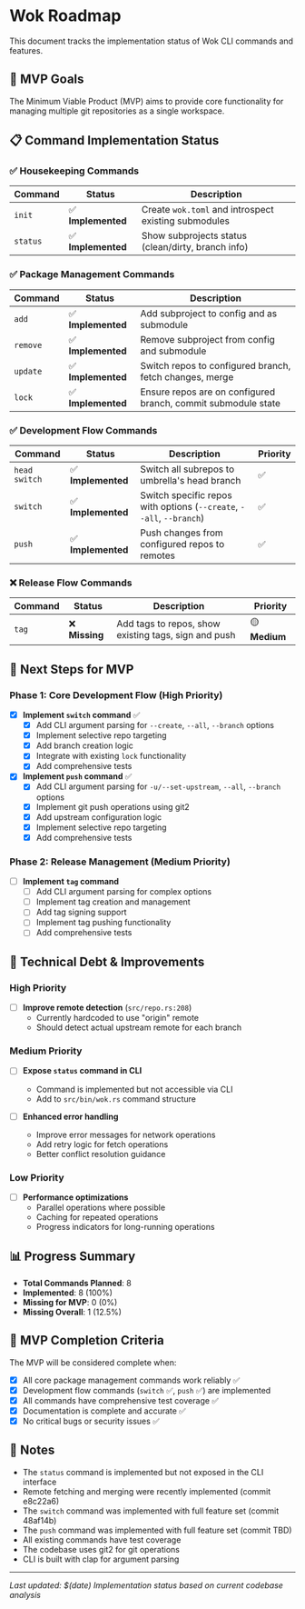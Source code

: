 # Wok Roadmap

This document tracks the implementation status of Wok CLI commands and features.

## 🎯 MVP Goals

The Minimum Viable Product (MVP) aims to provide core functionality for managing multiple git repositories as a single workspace.

## 📋 Command Implementation Status

### ✅ Housekeeping Commands

| Command | Status | Description |
|---------|--------|-------------|
| `init` | ✅ **Implemented** | Create `wok.toml` and introspect existing submodules |
| `status` | ✅ **Implemented** | Show subprojects status (clean/dirty, branch info) |

### ✅ Package Management Commands

| Command | Status | Description |
|---------|--------|-------------|
| `add` | ✅ **Implemented** | Add subproject to config and as submodule |
| `remove` | ✅ **Implemented** | Remove subproject from config and submodule |
| `update` | ✅ **Implemented** | Switch repos to configured branch, fetch changes, merge |
| `lock` | ✅ **Implemented** | Ensure repos are on configured branch, commit submodule state |

### ✅ Development Flow Commands

| Command | Status | Description | Priority |
|---------|--------|-------------|----------|
| `head switch` | ✅ **Implemented** | Switch all subrepos to umbrella's head branch | ✅ |
| `switch` | ✅ **Implemented** | Switch specific repos with options (`--create`, `--all`, `--branch`) | ✅ |
| `push` | ✅ **Implemented** | Push changes from configured repos to remotes | ✅ |

### ❌ Release Flow Commands

| Command | Status | Description | Priority |
|---------|--------|-------------|----------|
| `tag` | ❌ **Missing** | Add tags to repos, show existing tags, sign and push | 🟡 **Medium** |

## 🚀 Next Steps for MVP

### Phase 1: Core Development Flow (High Priority)
- [x] **Implement `switch` command** ✅
  - [x] Add CLI argument parsing for `--create`, `--all`, `--branch` options
  - [x] Implement selective repo targeting
  - [x] Add branch creation logic
  - [x] Integrate with existing `lock` functionality
  - [x] Add comprehensive tests

- [x] **Implement `push` command** ✅
  - [x] Add CLI argument parsing for `-u/--set-upstream`, `--all`, `--branch` options
  - [x] Implement git push operations using git2
  - [x] Add upstream configuration logic
  - [x] Implement selective repo targeting
  - [x] Add comprehensive tests

### Phase 2: Release Management (Medium Priority)
- [ ] **Implement `tag` command**
  - [ ] Add CLI argument parsing for complex options
  - [ ] Implement tag creation and management
  - [ ] Add tag signing support
  - [ ] Implement tag pushing functionality
  - [ ] Add comprehensive tests

## 🔧 Technical Debt & Improvements

### High Priority
- [ ] **Improve remote detection** (`src/repo.rs:208`)
  - Currently hardcoded to use "origin" remote
  - Should detect actual upstream remote for each branch

### Medium Priority
- [ ] **Expose `status` command in CLI**
  - Command is implemented but not accessible via CLI
  - Add to `src/bin/wok.rs` command structure

- [ ] **Enhanced error handling**
  - Improve error messages for network operations
  - Add retry logic for fetch operations
  - Better conflict resolution guidance

### Low Priority
- [ ] **Performance optimizations**
  - Parallel operations where possible
  - Caching for repeated operations
  - Progress indicators for long-running operations

## 📊 Progress Summary

- **Total Commands Planned**: 8
- **Implemented**: 8 (100%)
- **Missing for MVP**: 0 (0%)
- **Missing Overall**: 1 (12.5%)

## 🎯 MVP Completion Criteria

The MVP will be considered complete when:
- [x] All core package management commands work reliably ✅
- [x] Development flow commands (`switch` ✅, `push` ✅) are implemented
- [x] All commands have comprehensive test coverage ✅
- [x] Documentation is complete and accurate ✅
- [x] No critical bugs or security issues ✅

## 📝 Notes

- The `status` command is implemented but not exposed in the CLI interface
- Remote fetching and merging were recently implemented (commit e8c22a6)
- The `switch` command was implemented with full feature set (commit 48af14b)
- The `push` command was implemented with full feature set (commit TBD)
- All existing commands have test coverage
- The codebase uses git2 for git operations
- CLI is built with clap for argument parsing

---

*Last updated: $(date)*
*Implementation status based on current codebase analysis*
